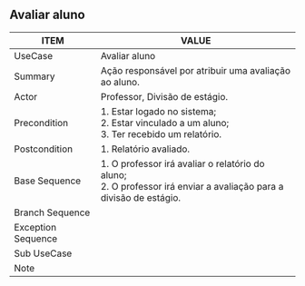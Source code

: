 ## Avaliar aluno

| ITEM | VALUE |
| --- | --- |
| UseCase | Avaliar aluno |
| Summary | Ação responsável por atribuir uma avaliação ao aluno. |
| Actor | Professor, Divisão de estágio. |
| Precondition | 1. Estar logado no sistema; <br> 2. Estar vinculado a um aluno;	<br> 3. Ter recebido um relatório. |
| Postcondition | 1. Relatório avaliado. |
| Base Sequence | 1. O professor irá avaliar o relatório do aluno; <br> 2. O professor irá enviar a avaliação para a divisão de estágio.  |
| Branch Sequence |  |
| Exception Sequence | |
| Sub UseCase |  |
| Note |  |
